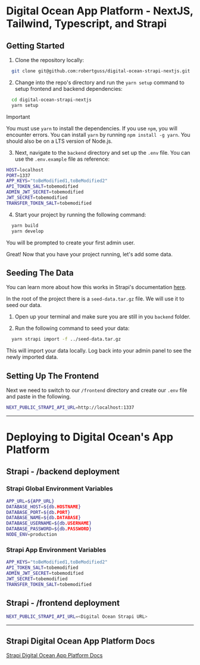 # Digital Ocean App Platform - NextJS, Tailwind, Typescript, and Strapi

## Getting Started

1. Clone the repository locally:

```bash
  git clone git@github.com:robertguss/digital-ocean-strapi-nextjs.git
```

2. Change into the repo's directory and run the `yarn setup` command to setup frontend and backend dependencies:

```bash
  cd digital-ocean-strapi-nextjs
  yarn setup
```

> [!IMPORTANT]
> You must use `yarn` to install the dependencies. If you use `npm`, you will encounter errors. You can install `yarn` by running `npm install -g yarn`. You should also be on a LTS version of Node.js.

3. Next, navigate to the `backend` directory and set up the `.env` file. You can use the `.env.example` file as reference:

```bash
HOST=localhost
PORT=1337
APP_KEYS="toBeModified1,toBeModified2"
API_TOKEN_SALT=tobemodified
ADMIN_JWT_SECRET=tobemodified
JWT_SECRET=tobemodified
TRANSFER_TOKEN_SALT=tobemodified
```

4. Start your project by running the following command:

```bash
  yarn build
  yarn develop
```

You will be prompted to create your first admin user.

Great! Now that you have your project running, let's add some data.

## Seeding The Data

You can learn more about how this works in Strapi's documentation [here](https://docs.strapi.io/dev-docs/data-management).

In the root of the project there is a `seed-data.tar.gz` file. We will use it to seed our data.

1. Open up your terminal and make sure you are still in you `backend` folder.

2. Run the following command to seed your data:

```bash
  yarn strapi import -f ../seed-data.tar.gz
```

This will import your data locally. Log back into your admin panel to see the newly imported data.

## Setting Up The Frontend

Next we need to switch to our `/frontend` directory and create our `.env` file and paste in the following.

```bash
NEXT_PUBLIC_STRAPI_API_URL=http://localhost:1337
```

---

# Deploying to Digital Ocean's App Platform

## Strapi - /backend deployment

### Strapi Global Environment Variables

```bash
APP_URL=${APP_URL}
DATABASE_HOST=${db.HOSTNAME}
DATABASE_PORT=${db.PORT}
DATABASE_NAME=${db.DATABASE}
DATABASE_USERNAME=${db.USERNAME}
DATABASE_PASSWORD=${db.PASSWORD}
NODE_ENV=production
```

### Strapi App Environment Variables

```bash
APP_KEYS="toBeModified1,toBeModified2"
API_TOKEN_SALT=tobemodified
ADMIN_JWT_SECRET=tobemodified
JWT_SECRET=tobemodified
TRANSFER_TOKEN_SALT=tobemodified
```

## Strapi - /frontend deployment

```bash
NEXT_PUBLIC_STRAPI_API_URL=<Digital Ocean Strapi URL>
```

---

## Strapi Digital Ocean App Platform Docs

[Strapi Digital Ocean App Platform Docs](https://docs.strapi.io/dev-docs/deployment/digitalocean-app-platform#create-a-digitalocean-app)
